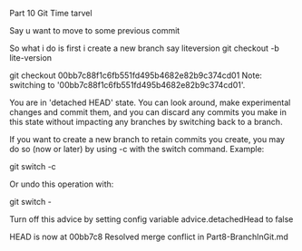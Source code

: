 Part 10 Git Time tarvel 

Say u want to move to some previous commit 

So what i do is first i create a new branch say liteversion 
git checkout -b lite-version

git checkout 00bb7c88f1c6fb551fd495b4682e82b9c374cd01
Note: switching to '00bb7c88f1c6fb551fd495b4682e82b9c374cd01'.

You are in 'detached HEAD' state. You can look around, make experimental
changes and commit them, and you can discard any commits you make in this
state without impacting any branches by switching back to a branch.

If you want to create a new branch to retain commits you create, you may
do so (now or later) by using -c with the switch command. Example:

  git switch -c <new-branch-name>

Or undo this operation with:

  git switch -

Turn off this advice by setting config variable advice.detachedHead to false

HEAD is now at 00bb7c8 Resolved merge conflict in Part8-BranchInGit.md


